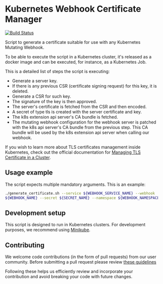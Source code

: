 # Kubernetes Webhook Certificate Manager

[![Build Status](https://travis-ci.com/newrelic/k8s-webhook-cert-manager.svg?branch=master)](https://travis-ci.com/newrelic/k8s-webhook-cert-manager)

Script to generate a certificate suitable for use with any Kubernetes Mutating
Webhook. 

To be able to execute the script in a Kubernetes cluster, it's released as a
docker image and can be executed, for instance, as a Kubernetes Job. 

This is a detailed list of steps the script is executing:

- Generate a server key.
- If there is any previous CSR (certificate signing request) for this key, it is deleted.
- Generate a CSR for such key.
- The signature of the key is then approved.
- The server's certificate is fetched from the CSR and then encoded.
- A secret of type tls is created with the server certificate and key.
- The k8s extension api server's CA bundle is fetched.
- The mutating webhook configuration for the webhook server is patched with the k8s api server's CA bundle from the previous step. This CA bundle will be used by the k8s extension api server when calling our webhook.

If you wish to learn more about TLS certificates management inside Kubernetes, check out the official documentation for [Managing TLS Certificate in a Cluster](https://kubernetes.io/docs/tasks/tls/managing-tls-in-a-cluster/#create-a-certificate-signing-request-object-to-send-to-the-kubernetes-api).

## Usage example

The script expects multiple mandatory arguments. This is an example:

``` sh
./generate_certificate.sh --service ${WEBHOOK_SERVICE_NAME} --webhook
${WEBHOOK_NAME} --secret ${SECRET_NAME} --namespace ${WEBHOOK_NAMESPACE} 
```

## Development setup

This script is designed to run in Kubernetes clusters. For development purposes,
we recommend using [Minikube](https://github.com/kubernetes/minikube).

## Contributing

We welcome code contributions (in the form of pull requests) from our user community. Before submitting a pull request please review [these guidelines](./CONTRIBUTING.md)

Following these helps us efficiently review and incorporate your contribution and avoid breaking your code with future changes.

